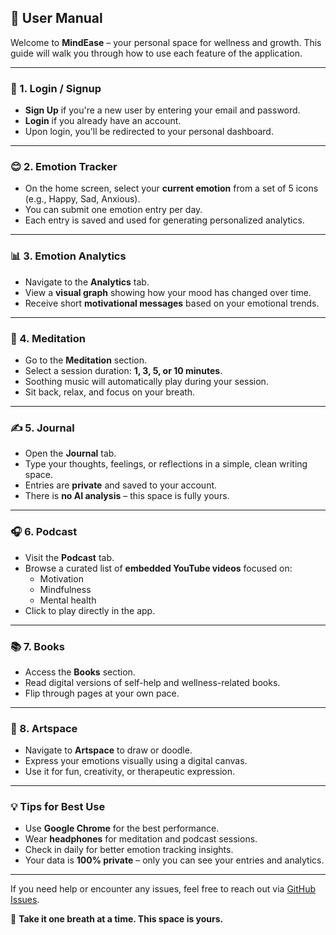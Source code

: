 ## 📘 User Manual

Welcome to **MindEase** – your personal space for wellness and growth. This guide will walk you through how to use each feature of the application.

---

### 🔐 1. Login / Signup

- **Sign Up** if you're a new user by entering your email and password.
- **Login** if you already have an account.
- Upon login, you'll be redirected to your personal dashboard.

---

### 😊 2. Emotion Tracker

- On the home screen, select your **current emotion** from a set of 5 icons (e.g., Happy, Sad, Anxious).
- You can submit one emotion entry per day.
- Each entry is saved and used for generating personalized analytics.

---

### 📊 3. Emotion Analytics

- Navigate to the **Analytics** tab.
- View a **visual graph** showing how your mood has changed over time.
- Receive short **motivational messages** based on your emotional trends.

---

### 🧘 4. Meditation

- Go to the **Meditation** section.
- Select a session duration: **1, 3, 5, or 10 minutes**.
- Soothing music will automatically play during your session.
- Sit back, relax, and focus on your breath.

---

### ✍️ 5. Journal

- Open the **Journal** tab.
- Type your thoughts, feelings, or reflections in a simple, clean writing space.
- Entries are **private** and saved to your account.
- There is **no AI analysis** – this space is fully yours.

---

### 🎧 6. Podcast

- Visit the **Podcast** tab.
- Browse a curated list of **embedded YouTube videos** focused on:
  - Motivation
  - Mindfulness
  - Mental health
- Click to play directly in the app.

---

### 📚 7. Books

- Access the **Books** section.
- Read digital versions of self-help and wellness-related books.
- Flip through pages at your own pace.

---

### 🎨 8. Artspace

- Navigate to **Artspace** to draw or doodle.
- Express your emotions visually using a digital canvas.
- Use it for fun, creativity, or therapeutic expression.

---

### 💡 Tips for Best Use

- Use **Google Chrome** for the best performance.
- Wear **headphones** for meditation and podcast sessions.
- Check in daily for better emotion tracking insights.
- Your data is **100% private** – only you can see your entries and analytics.

---

If you need help or encounter any issues, feel free to reach out via [GitHub Issues](https://github.com/CheonMarlon/mind-ease).

🫶 **Take it one breath at a time. This space is yours.**
